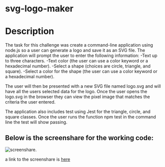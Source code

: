 # svg-logo-maker

# Description
The task for this challenge was create a command-line application using node.js so a user can generate a logo and save it as an SVG file. 
The application will prompt the user to enter the following information: 
 -Text up to three characters.
 -Text color (the user can use a color keyword or a hexadecimal number).
 -Select a shape (choices are circle, triangle, and square).
 -Select a color for the shape (the user can use a color keyword or a hexadecimal number).

 The user will then be presented with a new SVG file named logo.svg and will have all the users selected data for the logo.
 Once the user opens the logo.svg in the browser they can view the pixel image that matches the criteria the user entered.

 The application also includes test using Jest for the triangle, circle, and square classes. Once the user runs the function npm test in the command line the test will show passing. 

 ## Below is the screenshare for the working code:

 ![screenshare.](./images/Untitled_%20May%2025%2C%202023%209_45%20PM.gif)






 a link to the screenshare is [here](https://drive.google.com/file/d/1BqWgwARFK9IU9MzqgAqLUh3mLp075kL1/view)